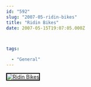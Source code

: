 ```yaml
---
id: "592"
slug: "2007-05-ridin-bikes"
title: "Ridin Bikes"
date: 2007-05-15T19:07:05.000Z



tags:

  - "General"
---
```

<div class="sqs-html-content">
  <div style="float: left; margin-right: 10px; margin-bottom: 10px;"> <a href="http://www.flickr.com/photos/mclazarus/500122053/" title="Ridin Bikes"><img src="http://farm1.static.flickr.com/203/500122053_1bb4a004a3_m.jpg" alt="Ridin Bikes" style="border: solid 2px #000000;" /></a>
</div>
<p><br clear="all" /></p>
</div>
